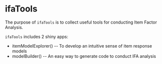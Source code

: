 # ifaTools

The purpose of `ifaTools` is to collect useful tools for conducting Item Factor Analysis.

`ifaTools` includes 2 shiny apps:

* itemModelExplorer() -- To develop an intuitive sense of item response models
* modelBuilder() -- An easy way to generate code to conduct IFA analysis
